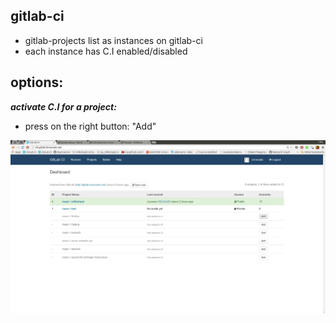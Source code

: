 gitlab-ci
----
- gitlab-projects list as instances on gitlab-ci
- each instance has C.I enabled/disabled 



options:
---
***activate C.I for a project:***
- press on the right button: "Add"


![enable integration for my projects](../png/enable_integration_for_my_project.png)
